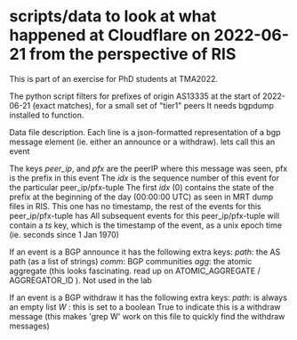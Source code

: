 # scripts/data to look at what happened at Cloudflare on 2022-06-21 from the perspective of RIS

This is part of an exercise for PhD students at TMA2022.

The python script filters for prefixes of origin AS13335 at the start of 2022-06-21 (exact matches), for a small set of "tier1" peers
It needs bgpdump installed to function.

Data file description.
Each line is a json-formatted representation of a bgp message element (ie. either an announce or a withdraw). lets call this an event

The keys _peer_ip_, and _pfx_ are the peerIP where this message was seen, pfx is the prefix in this event
The _idx_ is the sequence number of this event for the particular peer_ip/pfx-tuple
The first _idx_ (0) contains the state of the prefix at the beginning of the day (00:00:00 UTC) as seen in MRT dump files in RIS. This one has no timestamp, the rest of the events for this peer_ip/pfx-tuple has
All subsequent events for this peer_ip/pfx-tuple will contain a _ts_ key, which is the timestamp of the event, as a unix epoch time (ie. seconds since 1 Jan 1970)

If an event is a BGP announce it has the following extra keys:
_path_: the AS path (as a list of strings)
_comm_: BGP communities 
_agg_: the atomic aggregate (this looks fascinating. read up on ATOMIC_AGGREGATE / AGGREGATOR_ID ). Not used in the lab

If an event is a BGP withdraw it has the following extra keys:
_path_: is always an empty list
_W_ : this is set to a boolean True to indicate this is a withdraw message (this makes 'grep W' work on this file to quickly find the withdraw messages)

